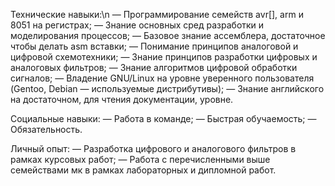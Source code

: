Технические навыки:\n
— Программирование семейств avr[], arm и 8051 на регистрах\;
— Знание основных сред разработки и моделирования процессов;
— Базовое знание ассемблера, достаточное чтобы делать asm вставки;
— Понимание принципов аналоговой и цифровой схемотехники;
— Знание принципов разработки цифровых и аналоговых фильтров;
— Знание алгоритмов цифровой обработки сигналов;
— Владение GNU/Linux на уровне уверенного пользователя (Gentoo, Debian — используемые дистрибутивы);
— Знание английского на достаточном, для чтения документации, уровне.

Социальные навыки:
— Работа в команде;
— Быстрая обучаемость;
— Обязательность.

Личный опыт:
— Разработка цифрового и аналогового фильтров в рамках курсовых работ;
— Работа с перечисленными выше семействами мк в рамках лабораторных и дипломной работ.
